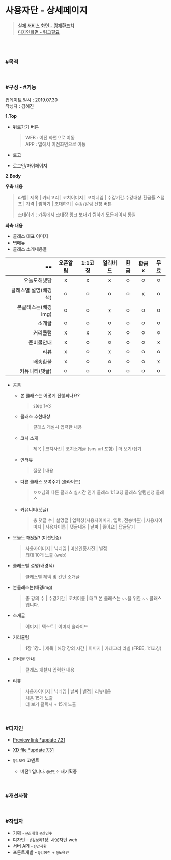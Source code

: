 # 사용자단 - 상세페이지

> [실제 서비스 화면 - 김재환코치](https://www.modooclass.net/class/classDetail/483)  
> [디자인화면 - 링크필요]() 

<br><br>

### #목적


<br>

### #구성 - #기능
업데이트 일시 : 2019.07.30  
작성자 : 김혜진

**1.Top**  

- 뒤로가기 버튼
	> WEB : 이전 화면으로 이동  
	> APP : 앱에서 이전화면으로 이동
	
- 로고
- 로그인/마이페이지 

**2.Body**  

**우측 내용**
> 라벨 | 제목 | 카테고리 | 코치이미지 | 코치네임 | 수강기간.수강대상.환급률.스탬프 | 가격 | 찜하기 | 초대하기 | 수강/알림 신청 버튼
>
> 초대하기 : 카톡에서 초대장 링크 보내기
> 찜하기 모든페이지 동일

**좌측 내용**
- 클래스 대표 이미지
- 탭메뉴
- 클래스 소개내용들

|         ==           | 오픈알림 | 1:1코칭 | 얼리버드 | 환급    | 환급x   | 무료   | 
|       -----:         | :-----: | :-----: | :-----: | :-----: | :-----: | :-----: |
| 오늘도해냈닭          |    x    |    x    |    x    |   ㅇ    |   ㅇ    |  ㅇ   |
| 클래스별 설명(배경색) |    ㅇ    |    ㅇ   |    ㅇ   |   ㅇ    |   x     |  ㅇ   |
| 본클래스는(배경img)   |    ㅇ   |    ㅇ    |    x    |   ㅇ    |   ㅇ    |  ㅇ   |
| 소개글               |    ㅇ    |   ㅇ     |    ㅇ  |   ㅇ    |   ㅇ    |  ㅇ   |
| 커리큘럼             |    x    |    x     |    x    |   ㅇ    |   ㅇ    |  ㅇ   |
| 준비물안내           |    x    |    ㅇ    |    ㅇ    |   ㅇ    |   ㅇ    |  x   |
| 리뷰                 |    x    |    ㅇ    |    x    |   ㅇ    |   ㅇ    |  ㅇ   |
| 배송환불             |    x    |    ㅇ    |    ㅇ    |   ㅇ    |   ㅇ    |  x   |
| 커뮤니티(댓글)       |    ㅇ   |    ㅇ    |    ㅇ    |   ㅇ    |   ㅇ    |  ㅇ  |

- 공통
	- 본 클래스는 어떻게 진행되나요?
		> step 1~3
	- 클래스 추천대상
		> 클래스 개설시 입력한 내용
	- 코치 소개
		> 제목 | 코치사진 | 코치소개글 (sns url 포함) | 더 보기/접기
	- 인터뷰  
		> 질문 | 내용
	- 다른 클래스 보여주기 (슬라이드)
		> ㅇㅇ님의 다른 클래스
		> 실시간 인기 클래스
		> 1:1코칭 클래스
		> 알림신청 클래스
	- 커뮤니티(댓글)
		> 총 댓글 수 | 설명글 | 입력창(사용자이미지, 입력, 전송버튼) | 사용자이미지 | 사용자이름 | 댓글내용 | 날짜 | 좋아요 | 답글달기


- 오늘도 해냈닭! (미션인증)        
	> 사용자이미지 | 닉네임 | 미션인증사진 | 별점  
	> 최대 10개 노출 (web)

- 클래스별 설명(배경색)
	> 클래스별 혜택 및 간단 소개글

- 본클래스는(배경img)
	> 총 강의 수 | 수강기간 | 코치이름 | 태그
	> 본 클래스는 ~~을 위한 ~~ 클래스 입니다.  

- 소개글
	> 이미지 | 텍스트 | 이미지 슬라이드


- 커리큘럼
	> 1장 1강.. | 제목 | 해당 강의 시간 | 이미지 | 카테고리 라벨 (FREE, 1:1코칭)

- 준비물 안내
	> 클래스 개설시 입력한 내용

- 리뷰  
	> 사용자이미지 | 닉네임 | 날짜 | 별점 | 리뷰내용  
	> 처음 15개 노출  
	> 더 보기 클릭시 + 15개 노출


<br>

### #디자인

- [Preview link *update 7.31](https://xd.adobe.com/spec/465c869e-8b6e-41ee-5fed-7ea4fbca8660-306d/)   
- [XD file *update 7.31](https://drive.google.com/open?id=1JNzJ8Oe5_AYkQvf5GB-4KAEBTXPKFKGO)
- `@김보라`  코멘트

  - 버전1 입니다. `@신민수` 재기획중 

<br>

### #개선사항


<br>

### #작업자

- 기획 - `@김대형` `@신민수`
- 디자인 - `@김보라`1장. 사용자단 web
- 서버 API - `@안지환`
- 프론트개발 - `@김혜진` + `@노육민`


